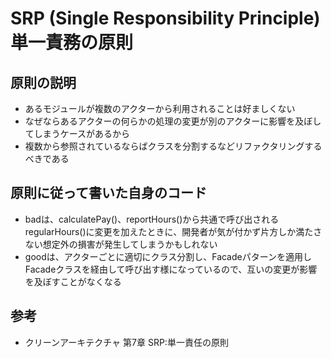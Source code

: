 # SRP (Single Responsibility Principle) 単一責務の原則

## 原則の説明
- あるモジュールが複数のアクターから利用されることは好ましくない
- なぜならあるアクターの何らかの処理の変更が別のアクターに影響を及ぼしてしまうケースがあるから
- 複数から参照されているならばクラスを分割するなどリファクタリングするべきである

## 原則に従って書いた自身のコード
- badは、calculatePay()、reportHours()から共通で呼び出されるregularHours()に変更を加えたときに、開発者が気が付かず片方しか満たさない想定外の損害が発生してしまうかもしれない
- goodは、アクターごとに適切にクラス分割し、Facadeパターンを適用しFacadeクラスを経由して呼び出す様になっているので、互いの変更が影響を及ぼすことがなくなる

## 参考
- クリーンアーキテクチャ 第7章 SRP:単一責任の原則
